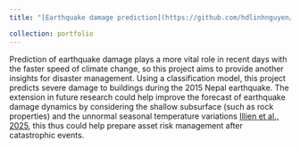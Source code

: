 ```yaml
---
title: "[Earthquake damage prediction](https://github.com/hdlinhnguyen/Earthquake-damage-prediction)"

collection: portfolio
---
```


Prediction of earthquake damage plays a more vital role in recent days with the faster speed of climate change, so this project aims to provide another insights for disaster management. Using a classification model, this project predicts severe damage to buildings during the 2015 Nepal earthquake. The extension in future research could help improve the forecast of earthquake damage dynamics by considering the shallow subsurface (such as rock properties) and the unnormal seasonal temperature variations [Illien et al., 2025](https://www.nature.com/articles/s41467-025-57151-8), this thus could help prepare asset risk management after catastrophic events. 
